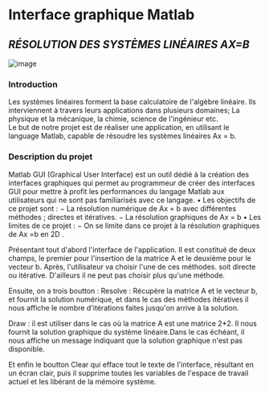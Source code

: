  #                        Interface graphique Matlab
 ##                *RÉSOLUTION DES SYSTÈMES LINÉAIRES AX=B*
   
![image](https://user-images.githubusercontent.com/85987778/155781151-e1012b20-4348-47f1-b9d3-daaa36621bde.png)

### Introduction
Les systèmes linéaires forment la base calculatoire de l'algèbre linéaire. Ils interviennent à travers leurs applications dans plusieurs domaines; La physique et la mécanique, la chimie, science de l'ingénieur etc.                                                         
Le but de notre projet est de réaliser une application, en utilisant le language Matlab, capable de résoudre les systèmes linéaires Ax = b.
  
  ### Description du projet
  
  Matlab GUI (Graphical User Interface) est un outil dédié à la création des interfaces graphiques qui permet au programmeur de créer des interfaces GUI pour mettre à profit les performances du langage Matlab aux utilisateurs qui ne sont pas familiarisés avec ce langage.
•	Les objectifs de ce projet sont : 
−	La résolution numérique de Ax = b avec différentes méthodes ; directes et  itératives.
−	La résolution graphiques de Ax = b
•	Les limites de ce projet :
−	On se limite dans ce projet à la résolution graphiques de Ax =b en 2D .

Présentant tout d'abord l'interface de l'application.
Il est constitué de deux champs, le premier pour l'insertion de la matrice A et le deuxième pour le vecteur b. 
Après, l'utilisateur va choisir l'une de ces méthodes. soit directe ou itérative. D'ailleurs il ne peut pas choisir plus qu'une méthode.

Ensuite, on a trois boutton :
Resolve : Récupère la matrice A et le vecteur b, et fournit la solution numérique, et dans le cas des méthodes itératives
il nous affiche le nombre d'itérations faites jusqu'on arrive à la solution.

Draw : il est utiliser dans le cas où la matrice A est une matrice 2*2. Il nous fournit la solution graphique du système linéaire.Dans le cas échéant, il nous affiche un
message indiquant que la solution graphique n'est pas disponible.

Et enfin le boutton Clear qui efface tout le texte de l'interface, résultant en un écran clair, puis il supprime toutes les variables
de l'espace de travail actuel et les libérant de la mémoire système.

   


